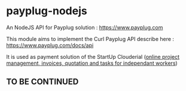 # payplug-nodejs
An NodeJS API for Payplug solution : https://www.payplug.com

This module aims to implement the Curl Payplug API describe here : https://www.payplug.com/docs/api

It is used as payment solution of the StartUp Clouderial (<a href="http://clouderial.com">online project management, invoices, quotation and tasks for independant workers</a>)

## TO BE CONTINUED
